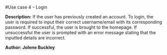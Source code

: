 #Use case 4 – Login

**Description:** If the user has previously created an account. To login, the user is required to input their correct username/email with its corresponding password. If successful, the user is brought to the homepage. If unsuccessful the user is prompted with an error message stating that the inputted details are incorrect.

**Author: Jolene Buckley**